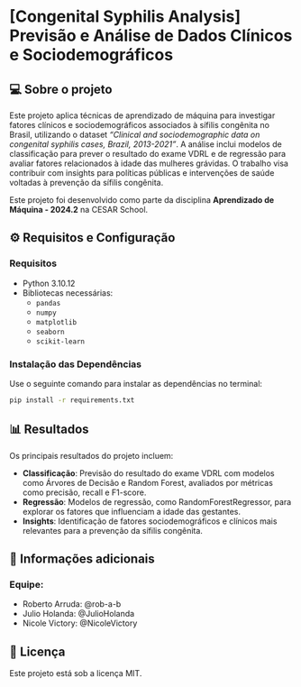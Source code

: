 # [Congenital Syphilis Analysis] Previsão e Análise de Dados Clínicos e Sociodemográficos  

## 💻 Sobre o projeto  
Este projeto aplica técnicas de aprendizado de máquina para investigar fatores clínicos e sociodemográficos associados à sífilis congênita no Brasil, utilizando o dataset *“Clinical and sociodemographic data on congenital syphilis cases, Brazil, 2013-2021”*. A análise inclui modelos de classificação para prever o resultado do exame VDRL e de regressão para avaliar fatores relacionados à idade das mulheres grávidas. O trabalho visa contribuir com insights para políticas públicas e intervenções de saúde voltadas à prevenção da sífilis congênita.  

Este projeto foi desenvolvido como parte da disciplina **Aprendizado de Máquina - 2024.2** na CESAR School.


## ⚙️ Requisitos e Configuração  
### Requisitos  
- Python 3.10.12
- Bibliotecas necessárias:  
  - `pandas`  
  - `numpy`  
  - `matplotlib`  
  - `seaborn`  
  - `scikit-learn`  

### Instalação das Dependências  
Use o seguinte comando para instalar as dependências no terminal:  
```bash
pip install -r requirements.txt
```
## 📊 Resultados
Os principais resultados do projeto incluem:
- **Classificação**: Previsão do resultado do exame VDRL com modelos como Árvores de Decisão e Random Forest, avaliados por métricas como precisão, recall e F1-score.
- **Regressão**: Modelos de regressão, como RandomForestRegressor, para explorar os fatores que influenciam a idade das gestantes.
- **Insights**: Identificação de fatores sociodemográficos e clínicos mais relevantes para a prevenção da sífilis congênita.

## 🧐 Informações adicionais
### Equipe:
- Roberto Arruda: @rob-a-b  
- Julio Holanda: @JulioHolanda  
- Nicole Victory: @NicoleVictory  

## 📝 Licença
Este projeto está sob a licença MIT.
